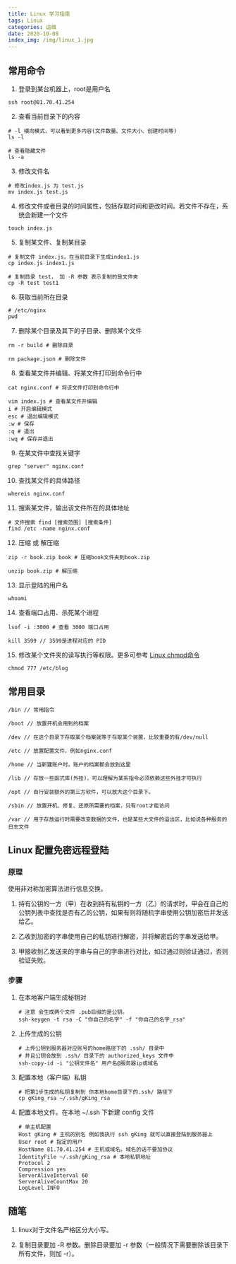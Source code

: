 ```yaml
---
title: Linux 学习指南
tags: Linux
categories: 运维
date: 2020-10-08
index_img: /img/linux_1.jpg
---
```


## 常用命令

1. 登录到某台机器上，root是用户名

```
ssh root@81.70.41.254
```

2. 查看当前目录下的内容

```
# -l 横向模式，可以看到更多内容(文件数量、文件大小、创建时间等)
ls -l

# 查看隐藏文件
ls -a 
```

3. 修改文件名

```
# 修改index.js 为 test.js
mv index.js test.js
```

4. 修改文件或者目录的时间属性，包括存取时间和更改时间。若文件不存在，系统会新建一个文件

```
touch index.js
```

5. 复制某文件、复制某目录

```
# 复制文件 index.js，在当前目录下生成index1.js
cp index.js index1.js

# 复制目录 test， 加 -R 参数 表示复制的是文件夹
cp -R test test1
```

6. 获取当前所在目录

```
# /etc/nginx
pwd 
```

7. 删除某个目录及其下的子目录、删除某个文件

```
rm -r build # 删除目录

rm package.json # 删除文件
```

8. 查看某文件并编辑、将某文件打印到命令行中

```
cat nginx.conf # 将该文件打印到命令行中

vim index.js # 查看某文件并编辑
i # 开启编辑模式
esc # 退出编辑模式
:w # 保存
:q # 退出
:wq # 保存并退出
```

9. 在某文件中查找关键字

```
grep "server" nginx.conf
```

10. 查找某文件的具体路径

```
whereis nginx.conf
```

11. 搜索某文件，输出该文件所在的具体地址

```
# 文件搜索 find [搜索范围] [搜索条件]
find /etc -name nginx.conf
```

12. 压缩 或 解压缩

```
zip -r book.zip book # 压缩book文件夹到book.zip

unzip book.zip # 解压缩
```

13. 显示登陆的用户名

```
whoami
```

14. 查看端口占用、杀死某个进程

```
lsof -i :3000 # 查看 3000 端口占用

kill 3599 // 3599是进程对应的 PID
```

15. 修改某个文件夹的读写执行等权限。更多可参考 [Linux chmod命令](https://www.runoob.com/linux/linux-comm-chmod.html)

```
chmod 777 /etc/blog
```

## 常用目录

```
/bin // 常用指令

/boot // 放置开机会用到的档案

/dev // 在这个目录下存取某个档案就等于存取某个装置，比较重要的有/dev/null

/etc // 放置配置文件，例如nginx.conf

/home // 当新建账户时，账户的档案都会放到这里

/lib // 存放一些函式库(外挂)，可以理解为某系指令必须依赖这些外挂才可执行

/opt // 自行安装额外的第三方软件，可以放大这个目录下。

/sbin // 放置开机、修复、还原所需要的档案，只有root才能访问

/var // ⽤于存放运行时需要改变数据的文件，也是某些⼤文件的溢出区，比如说各种服务的日志文件
```

## Linux 配置免密远程登陆

### 原理
使用非对称加密算法进行信息交换。

1. 持有公钥的一方（甲）在收到持有私钥的一方（乙）的请求时，甲会在自己的公钥列表中查找是否有乙的公钥，如果有则将随机字串使用公钥加密后并发送给乙。

2. 乙收到加密的字串使用自己的私钥进行解密，并将解密后的字串发送给甲。

3. 甲接收到乙发送来的字串与自己的字串进行对比，如过通过则验证通过，否则验证失败。

### 步骤
    
1. 在本地客户端生成秘钥对
    
    ```
    # 注意 会生成两个文件 .pub后缀的是公钥。
    ssh-keygen -t rsa -C "你自己的名字" -f "你自己的名字_rsa"
    ```

2. 上传生成的公钥
    
    ```
    # 上传公钥到服务器对应账号的home路径下的 .ssh/ 目录中
    # 并且公钥会放到 .ssh/ 目录下的 authorized_keys 文件中
    ssh-copy-id -i "公钥文件名" 用户名@服务器ip或域名
    ```
    
3. 配置本地（客户端）私钥
    
    ```
    # 把第1步生成的私钥复制到 你本地home目录下的.ssh/ 路径下
    cp gKing_rsa ~/.ssh/gKing_rsa
    ```

4. 配置本地文件。在本地 ~/.ssh 下新建 config 文件

    ```
    # 单主机配置
    Host gKing # 主机的别名 例如我执行 ssh gKing 就可以直接登陆到服务器上
    User root # 指定的用户
    HostName 81.70.41.254 # 主机或域名。域名的话不要加协议
    IdentityFile ~/.ssh/gKing_rsa # 本地私钥地址
    Protocol 2
    Compression yes
    ServerAliveInterval 60
    ServerAliveCountMax 20
    LogLevel INFO
    ```

## 随笔

1. linux对于文件名严格区分大小写。

2. 复制目录要加 -R 参数。删除目录要加 -r 参数（一般情况下需要删除该目录下所有文件，则加 -r）。

